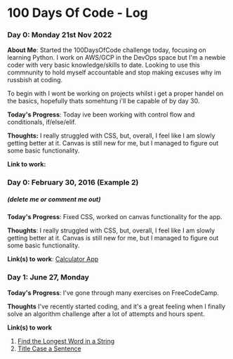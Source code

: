 # 100 Days Of Code - Log

### Day 0: Monday 21st Nov 2022

**About Me**: Started the 100DaysOfCode challenge today, focusing on learning Python. I work on AWS/GCP in the DevOps space but I'm a newbie coder with very basic knowledge/skills to date. Looking to use this commnunity to hold myself accountable and stop making excuses why im russbish at coding.

To begin with I wont be working on projects whilst i get a proper handel on the basics, hopefully thats somehtung i'll be capable of by day 30.

**Today's Progress**: Today ive been working with control flow and conditionals, if/else/elif.

**Thoughts:** I really struggled with CSS, but, overall, I feel like I am slowly getting better at it. Canvas is still new for me, but I managed to figure out some basic functionality.

**Link to work:**




### Day 0: February 30, 2016 (Example 2)
##### (delete me or comment me out)

**Today's Progress**: Fixed CSS, worked on canvas functionality for the app.

**Thoughts**: I really struggled with CSS, but, overall, I feel like I am slowly getting better at it. Canvas is still new for me, but I managed to figure out some basic functionality.

**Link(s) to work**: [Calculator App](http://www.example.com)


### Day 1: June 27, Monday

**Today's Progress**: I've gone through many exercises on FreeCodeCamp.

**Thoughts** I've recently started coding, and it's a great feeling when I finally solve an algorithm challenge after a lot of attempts and hours spent.

**Link(s) to work**
1. [Find the Longest Word in a String](https://www.freecodecamp.com/challenges/find-the-longest-word-in-a-string)
2. [Title Case a Sentence](https://www.freecodecamp.com/challenges/title-case-a-sentence)
